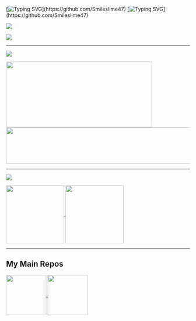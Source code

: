 <!--
**Smileslime47/Smileslime47** is a ✨ _special_ ✨ repository because its `README.md` (this file) appears on your GitHub profile.

Here are some ideas to get you started:

- 🔭 I’m currently working on ...
- 🌱 I’m currently learning ...
- 👯 I’m looking to collaborate on ...
- 🤔 I’m looking for help with ...
- 💬 Ask me about ...
- 📫 How to reach me: ...
- 😄 Pronouns: ...
- ⚡ Fun fact: ...
-->
[![Typing SVG](https://readme-typing-svg.herokuapp.com?font=Darumadrop+One&pause=1000&width=435&height=30&lines=Just+help+yourself!)](https://github.com/Smileslime47)
[![Typing SVG](https://readme-typing-svg.herokuapp.com?font=Fira+Code&duration=1&pause=1&color=323232&multiline=true&repeat=false&width=1200&height=60&lines=Here+is+Smile_slime_47%2Ca+Java+Developer.Welcome+to+PM+me+if+you'd+like+discuss+about+Java.;You+can+also+call+me+LiuYibang%2Cwho+is+an+undergraduate+student+of+Jinan+University+majoring+in+CS.)](https://github.com/Smileslime47)

[![](https://img.shields.io/badge/Outlook-Smile_slime_47@outlook.com-0078D4?style=for-the-badge&logo=microsoftoutlook)](mailto:Smile_slime_47@outlook.com)

[![](https://img.shields.io/badge/Gmail-lyb.compsci@gmail.com-EA4335?style=for-the-badge&logo=gmail)](mailto:lyb.compsci@gmail.com)

---

[![](https://leetcode-badge.haozibi.dev/v1cn/ranking/smile_slime_47.svg?style=for-the-badge&color=FFA116&logo=leetcode) ](https://leetcode.cn/u/smile_slime_47/)

<a href="https://leetcode.cn/u/smile_slime_47/">
  <img height="180em" width="400em" align="center" src="https://leetcode-badge.haozibi.dev/v1cn/card/question-process/smile_slime_47.svg" />
  <img height="100em" width="600em" align="center" src="https://leetcode-badge.haozibi.dev/v1cn/chart/submission-calendar/smile_slime_47.svg" />
</a>

---

[![](https://img.shields.io/badge/Github-Smile__slime__47-181717?style=for-the-badge&logo=github) ](https://github.com/Smileslime47)

<a href="https://github.com/anuraghazra/github-readme-stats">
  <img height="159em" align="center" src="https://github-readme-stats.vercel.app/api?username=smileslime47" />
  <img height="159em" align="center" src="https://github-readme-stats.vercel.app/api/top-langs/?username=smileslime47&layout=compact" />
</a>

---

## My Main Repos

<a href="https://github.com/Smileslime47/JPEGCompressor">
  <img height="110em" align="center" src="https://github-readme-stats.vercel.app/api/pin/?username=smileslime47&repo=JPEGCompressor" />
</a>
<a href="https://github.com/Smileslime47/LENOVO_Y9000K_Hackintosh">
  <img height="110em" align="center" src="https://github-readme-stats.vercel.app/api/pin/?username=smileslime47&repo=LENOVO_Y9000K_Hackintosh" />
</a>
